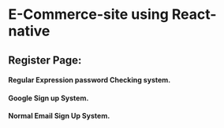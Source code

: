 # E-Commerce-site using React-native

## Register Page:
#### Regular Expression password Checking system.
#### Google Sign up System.
#### Normal Email Sign Up System.